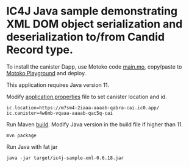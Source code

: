 # IC4J Java sample demonstrating XML DOM object serialization and deserialization to/from Candid Record type.

To install the canister Dapp, use Motoko code [main.mo](src/main.mo), copy/paste to [Motoko Playground](https://m7sm4-2iaaa-aaaab-qabra-cai.raw.ic0.app/) and deploy.

This application requires Java version 11.

Modify [application.properties](src/main/resources/application.properties) file to set canister location and id.

```
ic.location=https://m7sm4-2iaaa-aaaab-qabra-cai.ic0.app/
ic.canister=4w6mb-vqaaa-aaaab-qac5q-cai
```

Run Maven [build](pom.xml). Modify Java version in the build file if higher than 11.

```
mvn package
```

Run Java with fat jar

```
java -jar target/ic4j-sample-xml-0.6.18.jar
```
